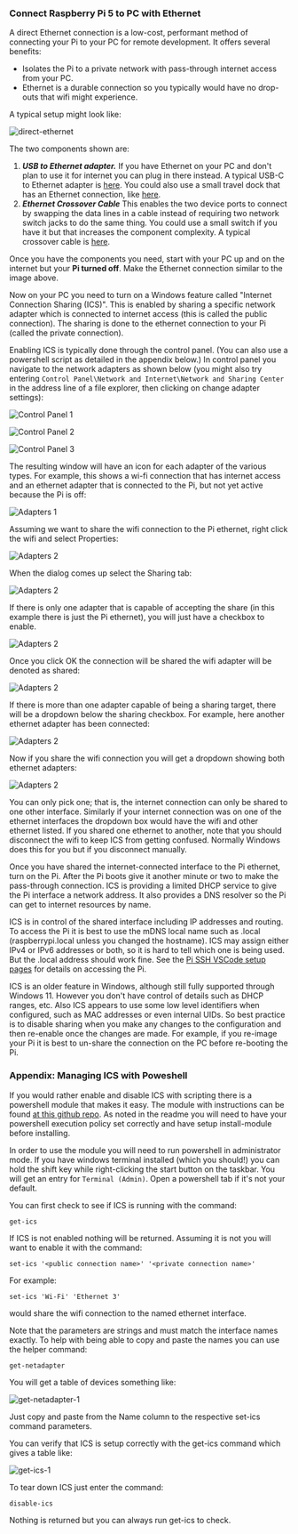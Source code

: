 ### Connect Raspberry Pi 5 to PC with Ethernet

A direct Ethernet connection is a low-cost, performant method of connecting your Pi to your PC for remote development.  It offers several benefits:
* Isolates the Pi to a private network with pass-through internet access from your PC.
* Ethernet is a durable connection so you typically would have no drop-outs that wifi might experience.

A typical setup might look like:

![direct-ethernet](direct-ethernet.jpg)

The two components shown are:
1. ***USB to Ethernet adapter.***  If you have Ethernet on your PC and don't plan to use it for internet you can plug in there instead.  A typical USB-C to Ethernet adapter is [here](https://a.co/d/iSMJby9).  You could also use a small travel dock that has an Ethernet connection, like [here](https://a.co/d/cZiTq9g).
2. ***Ethernet Crossover Cable***  This enables the two device ports to connect by swapping the data lines in a cable instead of requiring two network switch jacks to do the same thing.  You could use a small switch if you have it but that increases the component complexity.  A typical crossover cable is [here](https://a.co/d/2ZEJxe5).

Once you have the components you need, start with your PC up and on the internet but your **Pi turned off**.  Make the Ethernet connection similar to the image above. 

Now on your PC you need to turn on a Windows feature called "Internet Connection Sharing (ICS)".  This is enabled by sharing a specific network adapter which is connected to internet access (this is called the public connection).  The sharing is done to the ethernet connection to your Pi (called the private connection).

Enabling ICS is typically done through the control panel.  (You can also use a powershell script as detailed in the appendix below.)  In control panel you navigate to the network adapters as shown below (you might also try entering `Control Panel\Network and Internet\Network and Sharing Center` in the address line of a file explorer, then clicking on change adapter settings):

![Control Panel 1](CP-1.png)

![Control Panel 2](CP-2.png)

![Control Panel 3](CP-3.png)

The resulting window will have an icon for each adapter of the various types.  For example, this shows a wi-fi connection that has internet access and an ethernet adapter that is connected to the Pi, but not yet active because the Pi is off:

![Adapters 1](netadapt-2.png)

Assuming we want to share the wifi connection to the Pi ethernet, right click the wifi and select Properties:

![Adapters 2](netadapt-5.png)

When the dialog comes up select the Sharing tab:

![Adapters 2](ics-1.jpg)

If there is only one adapter that is capable of accepting the share (in this example there is just the Pi ethernet), you will just have a checkbox to enable.

![Adapters 2](ics-2.jpg)

Once you click OK the connection will be shared the wifi adapter will be denoted as shared:

![Adapters 2](netadapt-8.png)

If there is more than one adapter capable of being a sharing target, there will be a dropdown below the sharing checkbox.  For example, here another ethernet adapter has been connected:

![Adapters 2](netadapt-6.png)

Now if you share the wifi connection you will get a dropdown showing both ethernet adapters:

![Adapters 2](ics-3.png)

You can only pick one; that is, the internet connection can only be shared to one other interface.  Similarly if your internet connection was on one of the ethernet interfaces the dropdown box would have the wifi and other ethernet listed.  If you shared one ethernet to another, note that you should disconnect the wifi to keep ICS from getting confused.  Normally Windows does this for you but if you disconnect manually.

Once you have shared the internet-connected interface to the Pi ethernet, turn on the Pi.  After the Pi boots give it another minute or two to make the pass-through connection.  ICS is providing a limited DHCP service to give the Pi interface a network address.  It also provides a DNS resolver so the Pi can get to internet resources by name.

ICS is in control of the shared interface including IP addresses and routing.  To access the Pi it is best to use the mDNS local name such as <pi-hostname>.local (raspberrypi.local unless you changed the hostname).  ICS may assign either IPv4 or IPv6 addresses or both, so it is hard to tell which one is being used.  But the .local address should work fine.  See the [Pi SSH VSCode setup pages](rpi-ssh-vscode-setup.md) for details on accessing the Pi.

ICS is an older feature in Windows, although still fully supported through Windows 11.  However you don't have control of details such as DHCP ranges, etc.  Also ICS appears to use some low level identifiers when configured, such as MAC addresses or even internal UIDs.  So best practice is to disable sharing when you make any changes to the configuration and then re-enable once the changes are made.  For example, if you re-image your Pi it is best to un-share the connection on the PC before re-booting the Pi.

### Appendix: Managing ICS with Poweshell ###

If you would rather enable and disable ICS with scripting there is a powershell module that makes it easy.  The module with instructions can be found [at this github repo](https://github.com/loxia01/PSInternetConnectionSharing).  As noted in the readme you will need to have your powershell execution policy set correctly and have setup install-module before installing.

In order to use the module you will need to run powershell in administrator mode.  If you have windows terminal installed (which you should!) you can hold the shift key while right-clicking the start button on the taskbar.  You will get an entry for `Terminal (Admin)`.  Open a powershell tab if it's not your default.

You can first check to see if ICS is running with the command:

`get-ics`

If ICS is not enabled nothing will be returned.  Assuming it is not you will want to enable it with the command: 

`set-ics '<public connection name>' '<private connection name>'`

For example:

`set-ics 'Wi-Fi' 'Ethernet 3'`

would share the wifi connection to the named ethernet interface.

Note that the parameters are strings and must match the interface names exactly.  To help with being able to copy and paste the names you can use the helper command:

`get-netadapter`

You will get a table of devices something like:

![get-netadapter-1](get-netadapter-1.jpg)

Just copy and paste from the Name column to the respective set-ics command parameters.

You can verify that ICS is setup correctly with the get-ics command which gives a table like:

![get-ics-1](get-ics-1.jpg)

To tear down ICS just enter the command:

`disable-ics`

Nothing is returned but you can always run get-ics to check.

